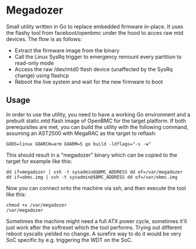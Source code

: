 # Megadozer

Small utility written in Go to replace embedded firmware in-place.
It uses the flashy tool from faceboot/openbmc under the hood to acces raw mtd devices.
The flow is as follows:

* Extract the firmware image from the binary
* Call the Linux SysRq trigger to emergency remount every partition to read-only mode
* Access the raw /dev/mtd0 flash device (unaffected by the SysRq change) using flashcp
* Reboot the live system and wait for the new firmware to boot

## Usage

In order to use the utility, you need to have a working Go environment and a prebuilt static.mtd flash image of OpenBMC for the target platform. If both prerequisites are met, you can build the utility with the following command, assuming an AST2500 with MegaRAC as the target to reflash:

```prompt
GOOS=linux GOARCH=arm GOARM=5 go build -ldflags="-s -w"
```

This should result in a "megadozer" binary which can be copied to the target for example like this:

```prompt
dd if=megadozer | ssh -t sysadmin@$BMC_ADDRESS dd of=/var/megadozer
dd if=obmc.img | ssh -t sysadmin@$BMC_ADDRESS dd of=/var/obmc.img
```

Now you can connect onto the machine via ssh, and then execute the tool like this:

```prompt
chmod +x /var/megadozer
/var/megadozer
```

Sometimes the machine might need a full ATX power cycle, sometimes it'll just work after the softreset which the tool performs. Trying out different reboot syscalls yielded no change. A surefire way to do it would be very SoC specific by e.g. triggering the WDT on the SoC.
